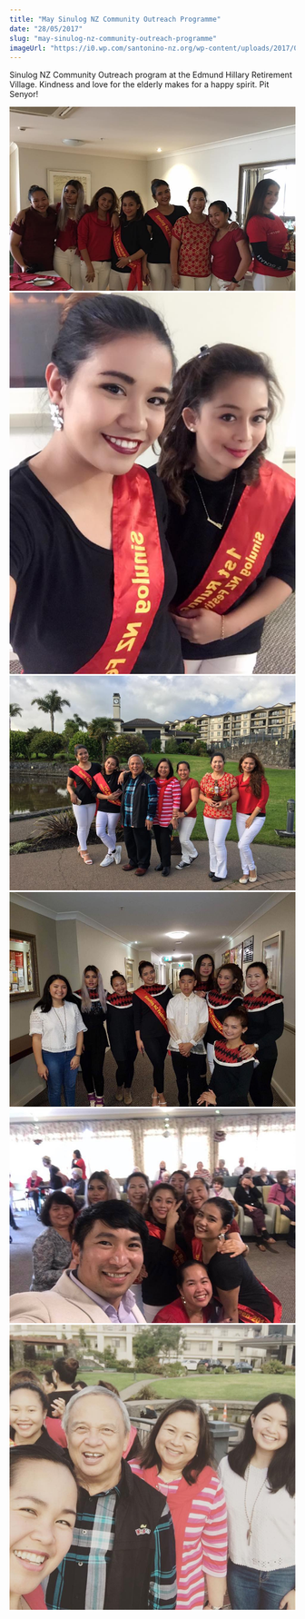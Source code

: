 ```yaml
---
title: "May Sinulog NZ Community Outreach Programme"
date: "28/05/2017"
slug: "may-sinulog-nz-community-outreach-programme"
imageUrl: "https://i0.wp.com/santonino-nz.org/wp-content/uploads/2017/08/18670932_10213351313035828_1492424413589316050_n.jpg?resize=960%2C616"
---
```


Sinulog NZ Community Outreach program at the Edmund Hillary Retirement Village. Kindness and love for the elderly makes for a happy spirit. Pit Senyor!

![](assets\images\18670932_10213351313035828_1492424413589316050_n.jpg) ![](assets\images\18698238_1331836866931190_3777182876522405211_n.jpg) ![](assets\images\18698238_10213351312635818_3134007346845725023_n.jpg) ![](assets\images\18700301_10212978350874022_8350354515098085555_n.jpg) ![](assets\images\18740129_1331836250264585_6871957857977574933_n.jpg) ![](assets\images\18740342_10213351312515815_1218452958921154449_n.jpg)